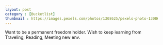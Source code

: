 ```yaml
---
layout: post
category : [Bucketlist]
thumbnail : https://images.pexels.com/photos/1308625/pexels-photo-1308625.jpeg?auto=compress&cs=tinysrgb&dpr=1&w=500
---
```

Want to be a permanent freedom holder.
Wish to keep learning from Traveling, Reading, Meeting new env.
